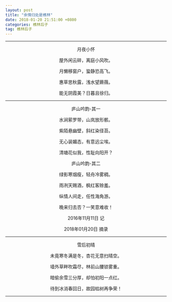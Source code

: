 ```yaml
---
layout: post
title: "余情归处是樵林"
date: 2018-01-20 21:51:00 +0800
categories: 樵林后子
tag: 樵林后子
---
```

-----------------------------------------
<p align="center">月夜小怀</p>
<p align="center">屋外闲云碎，离庭小风吹。</p>
<p align="center">月懒移窗户，蛩静恐高飞。</p>
<p align="center">惠草思秋露，浅水望蕨薇。</p>
<p align="center">能无阴霞美？日暮且徐归。</p>


-----------------------------------------
<p align="center">庐山吟韵-其一</p>
<p align="center">水涧萦罗带，山岚放形骸。</p>
<p align="center"><p align="center">紫陌悬幽壁，斜红染径苔。</p>
<p align="center">无心装媚态，有意远尘埃。</p>
<p align="center">清塘花似我，性耻向阳开？</p>


<p align="center">庐山吟韵-其二</p>
<p align="center">绿影寒烟瘦，轻舟冷雾稠。</p>
<p align="center">雨冽天赐酒，枫红客赊羞。</p>
<p align="center">纵情人间走，任性海角游。</p>
<p align="center">晚来归去否？一笑意难收！</p>

<p align="center">2016年11月11日 记</p>
<p align="center">2018年01月20日 摘录</p>

-----------------------------------------

<p align="center">雪后初晴</p>
<p align="center">未竟寒冬满是冬，杏花无意扫晴空。</p>
<p align="center">墙外草畔吹霜尽，林前山腰锁雾重。</p>
<p align="center">暗偷余雪三分厚，却怕初阳一点红。</p>
<p align="center">待到冰消春回日，故园枯树再争荣！</p>

-----------------------------------------
